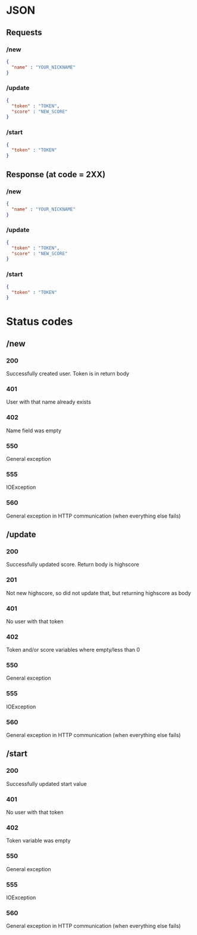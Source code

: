 # JSON
## Requests
### /new
```json
{
  "name" : "YOUR_NICKNAME"
}
```
### /update
```json
{
  "token" : "TOKEN",
  "score" : "NEW_SCORE"
}
```

### /start
```json
{
  "token" : "TOKEN"
}
```

## Response (at code = 2XX)
### /new
```json
{
  "name" : "YOUR_NICKNAME"
}
```
### /update
```json
{
  "token" : "TOKEN",
  "score" : "NEW_SCORE"
}
```

### /start
```json
{
  "token" : "TOKEN"
}
```

# Status codes

## /new
### 200
Successfully created user. Token is in return body

### 401
User with that name already exists

### 402
Name field was empty

### 550
General exception

### 555
IOException

### 560
General exception in HTTP communication (when everything else fails)

## /update
### 200
Successfully updated score. Return body is highscore

### 201
Not new highscore, so did not update that, but returning highscore as body

### 401
No user with that token

### 402
Token and/or score variables where empty/less than 0

### 550
General exception

### 555
IOException

### 560
General exception in HTTP communication (when everything else fails)

## /start
### 200
Successfully updated start value

### 401
No user with that token
    
### 402
Token variable was empty

### 550
General exception

### 555
IOException

### 560
General exception in HTTP communication (when everything else fails)
